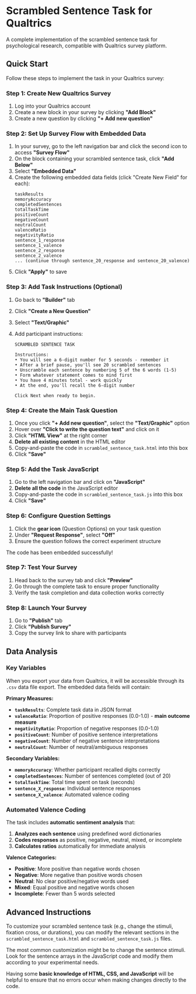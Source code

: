 # Scrambled Sentence Task for Qualtrics

A complete implementation of the scrambled sentence task for psychological research, compatible with Qualtrics survey platform.

## Quick Start

Follow these steps to implement the task in your Qualtrics survey:

### Step 1: Create New Qualtrics Survey

1. Log into your Qualtrics account
2. Create a new block in your survey by clicking **"Add Block"**
3. Create a new question by clicking **"+ Add new question"**

### Step 2: Set Up Survey Flow with Embedded Data

1. In your survey, go to the left navigation bar and click the second icon to access **"Survey Flow"**
2. On the block containing your scrambled sentence task, click **"Add Below"**
3. Select **"Embedded Data"**
4. Create the following embedded data fields (click "Create New Field" for each):
   ```
   taskResults
   memoryAccuracy
   completedSentences
   totalTaskTime
   positiveCount
   negativeCount
   neutralCount
   valenceRatio
   negativityRatio
   sentence_1_response
   sentence_1_valence
   sentence_2_response
   sentence_2_valence
   ... (continue through sentence_20_response and sentence_20_valence)
   ```
5. Click **"Apply"** to save

### Step 3: Add Task Instructions (Optional)

1. Go back to **"Builder"** tab
2. Click **"Create a New Question"**
3. Select **"Text/Graphic"**
4. Add participant instructions:

   ```
   SCRAMBLED SENTENCE TASK

   Instructions:
   • You will see a 6-digit number for 5 seconds - remember it
   • After a brief pause, you'll see 20 scrambled sentences
   • Unscramble each sentence by numbering 5 of the 6 words (1-5)
   • Form whatever statement comes to mind first
   • You have 4 minutes total - work quickly
   • At the end, you'll recall the 6-digit number

   Click Next when ready to begin.
   ```

### Step 4: Create the Main Task Question

1. Once you click **"+ Add new question"**, select the **"Text/Graphic"** option
2. Hover over **"Click to write the question text"** and click on it
3. Click **"HTML View"** at the right corner
4. **Delete all existing content** in the HTML editor
5. Copy-and-paste the code in `scrambled_sentence_task.html` into this box
6. Click **"Save"**

### Step 5: Add the Task JavaScript

1. Go to the left navigation bar and click on **"JavaScript"**
2. **Delete all the code** in the JavaScript editor
3. Copy-and-paste the code in `scrambled_sentence_task.js` into this box
4. Click **"Save"**

### Step 6: Configure Question Settings

1. Click the **gear icon** (Question Options) on your task question  
2. Under **"Request Response"**, select **"Off"**
3. Ensure the question follows the correct experiment structure

The code has been embedded successfully!

### Step 7: Test Your Survey

1. Head back to the survey tab and click **"Preview"**
2. Go through the complete task to ensure proper functionality
3. Verify the task completion and data collection works correctly

### Step 8: Launch Your Survey

1. Go to **"Publish"** tab
2. Click **"Publish Survey"**
3. Copy the survey link to share with participants

## Data Analysis

### Key Variables

When you export your data from Qualtrics, it will be accessible through its `.csv` data file export. The embedded data fields will contain:

**Primary Measures:**
- **`taskResults`**: Complete task data in JSON format
- **`valenceRatio`**: Proportion of positive responses (0.0-1.0) - **main outcome measure**
- **`negativityRatio`**: Proportion of negative responses (0.0-1.0)
- **`positiveCount`**: Number of positive sentence interpretations
- **`negativeCount`**: Number of negative sentence interpretations
- **`neutralCount`**: Number of neutral/ambiguous responses

**Secondary Variables:**
- **`memoryAccuracy`**: Whether participant recalled digits correctly
- **`completedSentences`**: Number of sentences completed (out of 20)
- **`totalTaskTime`**: Total time spent on task (seconds)
- **`sentence_X_response`**: Individual sentence responses
- **`sentence_X_valence`**: Automated valence coding

### Automated Valence Coding

The task includes **automatic sentiment analysis** that:

1. **Analyzes each sentence** using predefined word dictionaries
2. **Codes responses** as positive, negative, neutral, mixed, or incomplete
3. **Calculates ratios** automatically for immediate analysis

**Valence Categories:**
- **Positive**: More positive than negative words chosen
- **Negative**: More negative than positive words chosen  
- **Neutral**: No clear positive/negative words used
- **Mixed**: Equal positive and negative words chosen
- **Incomplete**: Fewer than 5 words selected

## Advanced Instructions

To customize your scrambled sentence task (e.g., change the stimuli, fixation cross, or durations), you can modify the relevant sections in the `scrambled_sentence_task.html` and `scrambled_sentence_task.js` files.

The most common customization might be to change the sentence stimuli. Look for the sentence arrays in the JavaScript code and modify them according to your experimental needs.

Having some **basic knowledge of HTML, CSS, and JavaScript** will be helpful to ensure that no errors occur when making changes directly to the code.

